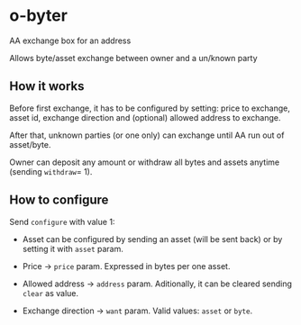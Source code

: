 # o-byter
AA exchange box for an address

Allows byte/asset exchange between owner and a un/known party

## How it works
Before first exchange, it has to be configured by setting: price to exchange, asset id, exchange direction and (optional) allowed address to exchange.

After that, unknown parties (or one only) can exchange until AA run out of asset/byte.

Owner can deposit any amount or withdraw all bytes and assets anytime (sending `withdraw`= 1).

## How to configure
Send `configure` with value 1:

- Asset can be configured by sending an asset (will be sent back) or by setting it with `asset` param.

- Price -> `price` param. Expressed in bytes per one asset.

- Allowed address -> `address` param. Aditionally, it can be cleared sending `clear` as value.

- Exchange direction -> `want` param. Valid values: `asset` or `byte`.
